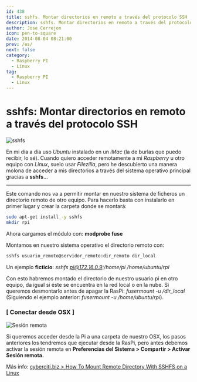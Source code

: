 ```yaml
---
id: 438
title: sshfs. Montar directorios en remoto a través del protocolo SSH
description: sshfs. Montar directorios en remoto a través del protocolo SSH
author: Jose Cerrejon
icon: pen-to-square
date: 2014-08-04 08:21:00
prev: /es/
next: false
category:
  - Raspberry PI
  - Linux
tag:
  - Raspberry PI
  - Linux
---
```


# sshfs: Montar directorios en remoto a través del protocolo SSH

![sshfs](/images/2014/08/sshfs.png)

En mi día a día uso *Ubuntu* instalado en un *iMac* (la de burlas que puedo recibir, lo sé). Cuando quiero acceder remotamente a mi *Raspberry* u otro equipo con *Linux*, suelo usar *Filezilla*, pero he descubierto una manera molona de acceder a mis directorios a través del sistema operativo principal gracias a **sshfs**...

- - -
Este comando nos va a permitir montar en nuestro sistema de ficheros un directorio remoto de otro equipo. Para hacerlo basta con instalarlo en primer lugar y crear la carpeta donde se montará:

```bash
sudo apt-get install -y sshfs
mkdir rpi
```

Ahora cargamos el módulo con: **modprobe fuse**

Montamos en nuestro sistema operativo el directorio remoto con:

```bash
sshfs usuario_remoto@servidor_remoto:dir_remoto dir_local
```

Un ejemplo **ficticio**: *sshfs pi@172.16.0.9:/home/pi /home/ubuntu/rpi*

Con esto habremos montado el directorio de nuestro usuario pi en otro equipo, da igual si éste se encuentra en la red local o en la nube. Si queremos desmontarlo antes de apagar la RasPi: *fusermount -u /dir_local* (Siguiendo el ejemplo anterior: *fusermount -u /home/ubuntu/rpi*).

### [ Conectar desde OSX ]

![Sesión remota](/images/2014/08/remoteOSX.png "Sesión remota")

Si queremos acceder desde la Pi a una carpeta de nuestro OSX, los pasos anteriores los tendremos que ejecutar desde la RasPi, pero antes debemos activar la sesión remota en **Preferencias del Sistema > Compartir > Activar Sesión remota.**

Más info: [cyberciti.biz > How To Mount Remote Directory With SSHFS on a Linux](http://www.cyberciti.biz/faq/how-to-mount-remote-directory-filesystems-with-sshfs-on-linux/)